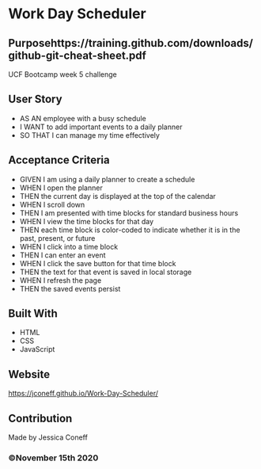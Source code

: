 # Work Day Scheduler

## Purposehttps://training.github.com/downloads/github-git-cheat-sheet.pdf
UCF Bootcamp week 5 challenge

## User Story

* AS AN employee with a busy schedule
* I WANT to add important events to a daily planner
* SO THAT I can manage my time effectively

## Acceptance Criteria

* GIVEN I am using a daily planner to create a schedule
* WHEN I open the planner
* THEN the current day is displayed at the top of the calendar
* WHEN I scroll down
* THEN I am presented with time blocks for standard business hours
* WHEN I view the time blocks for that day
* THEN each time block is color-coded to indicate whether it is in the past, present, or future
* WHEN I click into a time block
* THEN I can enter an event
* WHEN I click the save button for that time block
* THEN the text for that event is saved in local storage
* WHEN I refresh the page
* THEN the saved events persist

## Built With
* HTML
* CSS
* JavaScript

## Website
https://jconeff.github.io/Work-Day-Scheduler/

## Contribution
Made by Jessica Coneff

### ©️November 15th 2020  
